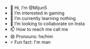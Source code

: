 - 👋 Hi, I’m @Mijun5
- 👀 I’m interested in gaming 
- 🌱 I’m currently learning nothing 
- 💞️ I’m looking to collaborate on Insta
- 📫 How to reach me call me
- 😄 Pronouns: he/him
- ⚡ Fun fact: I'm man

<!---
Mijun5/Mijun5 is a ✨ special ✨ repository because its `README.md` (this file) appears on your GitHub profile.
You can click the Preview link to take a look at your changes.
--->

